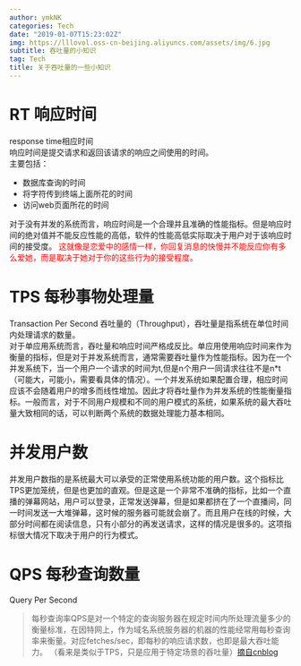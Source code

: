 ```yaml
---
author: ymkNK
categories: Tech
date: "2019-01-07T15:23:02Z"
img: https://lllovol.oss-cn-beijing.aliyuncs.com/assets/img/6.jpg
subtitle: 吞吐量的小知识
tag: Tech
title: 关于吞吐量的一些小知识
---
```

# RT 响应时间
response time相应时间  
响应时间是提交请求和返回该请求的响应之间使用的时间。  
主要包括：
- 数据库查询的时间
- 将字符传到终端上面所花的时间
- 访问web页面所花的时间

对于没有并发的系统而言，响应时间是一个合理并且准确的性能指标。但是响应时间的绝对值并不能反应性能的高低，软件的性能高低实际取决于用户对于该响应时间的接受度。
<font color="red">这就像是恋爱中的感情一样，你回复消息的快慢并不能反应你有多么爱她，而是取决于她对于你的这些行为的接受程度。</font>
# TPS 每秒事物处理量
Transaction Per Second 吞吐量的（Throughput），吞吐量是指系统在单位时间内处理请求的数量。  
对于单应用系统而言，吞吐量和响应时间严格成反比。单应用使用响应时间来作为衡量的指标，但是对于并发系统而言，通常需要吞吐量作为性能指标。因为在一个并发系统下，当一个用户一个请求的时间为t,但是n个用户一同请求往往不是n*t（可能大，可能小，需要看具体的情况）。一个并发系统如果配置合理，相应时间应该不会随着用户的增多而线性增加。因此才将吞吐量作为并发系统的性能衡量指标。一般而言，对于不同用户规模和不同的用户模式的系统，如果系统的最大吞吐量大致相同的话，可以判断两个系统的数据处理能力基本相同。

# 并发用户数
并发用户数指的是系统最大可以承受的正常使用系统功能的用户数。这个指标比TPS更加笼统，但是也更加的直观。但是这是一个非常不准确的指标，比如一个直播的弹幕网站，用户可以登录，正常发送弹幕，但是如果都挤在了一个直播间，同一时间发送一大堆弹幕，这时候的服务器可能就会崩了。而且用户在线的时候，大部分时间都在阅读信息，只有小部分的再发送请求，这样的情况是很多的。这项指标很大情况下取决于用户的行为模式。

# QPS 每秒查询数量
Query Per Second
>每秒查询率QPS是对一个特定的查询服务器在规定时间内所处理流量多少的衡量标准，在因特网上，作为域名系统服务器的机器的性能经常用每秒查询率来衡量。对应fetches/sec，即每秒的响应请求数，也即是最大吞吐能力。 （看来是类似于TPS，只是应用于特定场景的吞吐量）[摘自cnblog](https://www.cnblogs.com/data2value/p/6220859.html)
